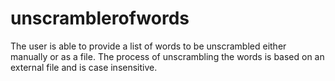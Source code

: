 # unscramblerofwords
The user is able to provide a list of words to be unscrambled either manually or as a file. The process of unscrambling the words is based on an external file and is case insensitive.
